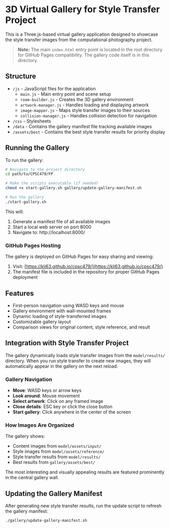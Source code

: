# 3D Virtual Gallery for Style Transfer Project

This is a Three.js-based virtual gallery application designed to showcase the style transfer images from the computational photography project. 

> **Note:** The main `index.html` entry point is located in the root directory for GitHub Pages compatibility. The gallery code itself is in this directory.

## Structure

- `/js` - JavaScript files for the application
  - `main.js` - Main entry point and scene setup
  - `room-builder.js` - Creates the 3D gallery environment
  - `artwork-manager.js` - Handles loading and displaying artwork
  - `image-mapper.js` - Maps style transfer images to their sources
  - `collision-manager.js` - Handles collision detection for navigation
- `/css` - Stylesheets
- `/data` - Contains the gallery manifest file tracking available images
- `/assets/best` - Contains the best style transfer results for priority display

## Running the Gallery

To run the gallery:

```bash
# Navigate to the project directory
cd path/to/CPSC479/FP

# Make the scripts executable (if needed)
chmod +x start-gallery.sh gallery/update-gallery-manifest.sh

# Run the gallery
./start-gallery.sh
```

This will:
1. Generate a manifest file of all available images
2. Start a local web server on port 8000
3. Navigate to: http://localhost:8000/

### GitHub Pages Hosting

The gallery is deployed on GitHub Pages for easy sharing and viewing:

1. Visit: [https://kli63.github.io/cpsc479/](https://kli63.github.io/cpsc479/)
2. The manifest file is included in the repository for proper GitHub Pages deployment

## Features

- First-person navigation using WASD keys and mouse
- Gallery environment with wall-mounted frames
- Dynamic loading of style-transferred images
- Customizable gallery layout
- Comparison views for original content, style reference, and result

## Integration with Style Transfer Project

The gallery dynamically loads style transfer images from the `model/results/` directory. When you run style transfer to create new images, they will automatically appear in the gallery on the next reload.

### Gallery Navigation

- **Move**: WASD keys or arrow keys
- **Look around**: Mouse movement
- **Select artwork**: Click on any framed image
- **Close details**: ESC key or click the close button
- **Start gallery**: Click anywhere in the center of the screen

### How Images Are Organized

The gallery shows:
- Content images from `model/assets/input/`
- Style images from `model/assets/reference/`
- Style transfer results from `model/results/`
- Best results from `gallery/assets/best/`

The most interesting and visually appealing results are featured prominently in the central gallery wall.

## Updating the Gallery Manifest

After generating new style transfer results, run the update script to refresh the gallery manifest:

```bash
./gallery/update-gallery-manifest.sh
```